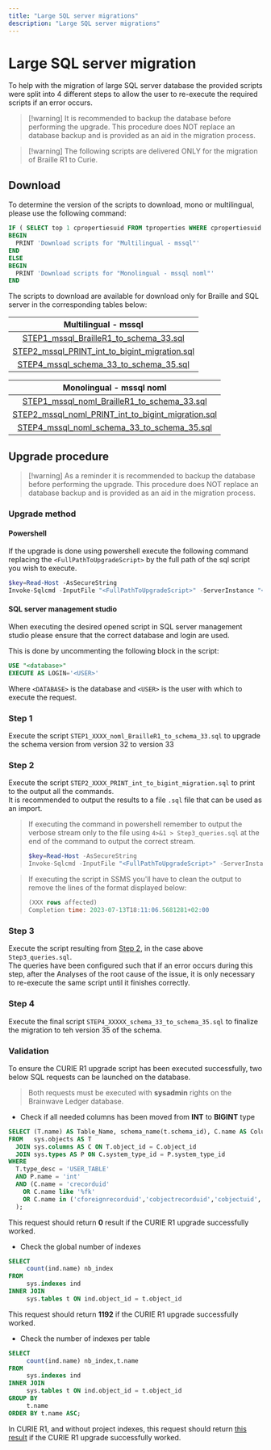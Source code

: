 ```yaml
---
title: "Large SQL server migrations"
description: "Large SQL server migrations"
---
```


# Large SQL server migration

To help with the migration of large SQL server database the provided scripts were split into 4 different steps to allow the user to re-execute the required scripts if an error occurs.  

> [!warning] It is recommended to backup the database before performing the upgrade. This procedure does NOT replace an database backup and is provided as an aid in the migration process.  

> [!warning] The following scripts are delivered ONLY for the migration of Braille R1 to Curie.

## Download  

To determine the version of the scripts to download, mono or multilingual, please use the following command:

```sql
IF ( SELECT top 1 cpropertiesuid FROM tproperties WHERE cpropertiesuid = 'SQLSERVER_MULTILINGUAL') is not null
BEGIN
  PRINT 'Download scripts for "Multilingual - mssql"'
END
ELSE
BEGIN
  PRINT 'Download scripts for "Monolingual - mssql noml"'
END
```

The scripts to download are available for download only for Braille and SQL server in the corresponding tables below:

|                         Multilingual - mssql                         |
| :------------------------------------------------------------------: |
|    [STEP1_mssql_BrailleR1_to_schema_33.sql](./scripts/STEP1.sql)     |
| [STEP2_mssql_PRINT_int_to_bigint_migration.sql](./scripts/STEP2.sql) |
|    [STEP4_mssql_schema_33_to_schema_35.sql](./scripts/STEP4.sql)     |

|                            Monolingual - mssql noml                            |
| :----------------------------------------------------------------------------: |
|    [STEP1_mssql_noml_BrailleR1_to_schema_33.sql](./scripts/STEP1_noml.sql)     |
| [STEP2_mssql_noml_PRINT_int_to_bigint_migration.sql](./scripts/STEP2_noml.sql) |
|    [STEP4_mssql_noml_schema_33_to_schema_35.sql](./scripts/STEP4_noml.sql)     |

## Upgrade procedure

> [!warning] As a reminder it is recommended to backup the database before performing the upgrade. This procedure does NOT replace an database backup and is provided as an aid in the migration process.  

### Upgrade method

#### Powershell

If the upgrade is done using powershell execute the following command replacing the `<FullPathToUpgradeScript>` by the full path of the sql script you wish to execute.  

```powershell
$key=Read-Host -AsSecureString
Invoke-Sqlcmd -InputFile "<FullPathToUpgradeScript>" -ServerInstance "<ServerInstance>" -Database "<Database>" -Username "<USER>" -Password $key -verbose 
```

#### SQL server management studio  

When executing the desired opened script in SQL server management studio please ensure that the correct database and login are used.  

This is done by uncommenting the following block in the script:

```sql
USE "<database>"
EXECUTE AS LOGIN='<USER>'
```

Where `<DATABASE>` is the database and `<USER>` is the user with which to execute the request.  

### Step 1

Execute the script `STEP1_XXXX_noml_BrailleR1_to_schema_33.sql` to upgrade the schema version from version 32 to version 33

### Step 2

Execute the script `STEP2_XXXX_PRINT_int_to_bigint_migration.sql` to print to the output all the commands.  
It is recommended to output the results to a file `.sql` file that can be used as an import.

> If executing the command in powershell remember to output the verbose stream only to the file using `4>&1 > Step3_queries.sql` at the end of the command to output the correct stream.  
>
> ```powershell
> $key=Read-Host -AsSecureString
> Invoke-Sqlcmd -InputFile "<FullPathToUpgradeScript>" -ServerInstance "<ServerInstance>" -Database "<Database>" -Username "<USER>" -Password $key -Verbose 4>&1 > Step3_queries.sql
> ```

> If executing the script in SSMS you'll have to clean the output to remove the lines of the format displayed below:  
>
> ```sql
> (XXX rows affected)
> Completion time: 2023-07-13T18:11:06.5681281+02:00
> ```

### Step 3

Execute the script resulting from [Step 2](#step-2), in the case above `Step3_queries.sql`.  
The queries have been configured such that if an error occurs during this step, after the Analyses of the root cause of the issue, it is only necessary to re-execute the same script until it finishes correctly.  

### Step 4  

Execute the final script `STEP4_XXXXX_schema_33_to_schema_35.sql` to finalize the migration to teh version 35 of the schema.  

### Validation  

To ensure the CURIE R1 upgrade script has been executed successfully, two below SQL requests can be launched on the database.  

> Both requests must be executed with **sysadmin** rights on the Brainwave Ledger database.

- Check if all needed columns has been moved from **INT** to **BIGINT** type

```sql
SELECT (T.name) AS Table_Name, schema_name(t.schema_id), C.name AS Column_Name, c.is_nullable
FROM   sys.objects AS T 
  JOIN sys.columns AS C ON T.object_id = C.object_id
  JOIN sys.types AS P ON C.system_type_id = P.system_type_id
WHERE
  T.type_desc = 'USER_TABLE'
  AND P.name = 'int'
  AND (C.name = 'crecorduid' 
    OR C.name like '%fk' 
    OR C.name in ('cforeignrecorduid','cobjectrecorduid','cobjectuid','coptionuid','crequestid','cworkrecuid')
  );
```

This request should return **0** result if the CURIE R1 upgrade successfully worked.

- Check the global number of indexes

```sql
SELECT 
     count(ind.name) nb_index
FROM 
     sys.indexes ind 
INNER JOIN 
     sys.tables t ON ind.object_id = t.object_id
```

This request should return **1192** if the CURIE R1 upgrade successfully worked.

- Check the number of indexes per table

```sql
SELECT 
     count(ind.name) nb_index,t.name
FROM 
     sys.indexes ind 
INNER JOIN 
     sys.tables t ON ind.object_id = t.object_id
GROUP BY 
     t.name
ORDER BY t.name ASC;
```

In CURIE R1, and without project indexes, this request should return [this result](../assets/bw_sqlserver_CURIE_R1_indexes_number_per_table_aggregation.csv) if the CURIE R1 upgrade successfully worked.  

